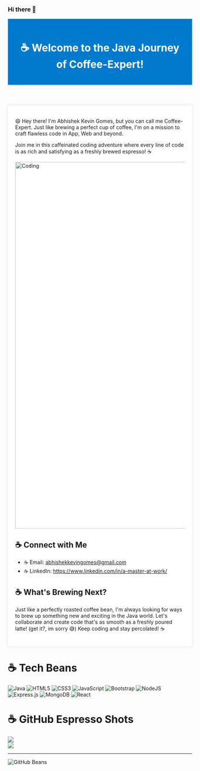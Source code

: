 ### Hi there 👋

<!--
**Coffee-Expert/Coffee-Expert** is a ✨ _special_ ✨ repository because its `README.md` (this file) appears on your GitHub profile.

Here are some ideas to get you started:

- 🔭 I’m currently working on ...
- 🌱 I’m currently learning ...
- 👯 I’m looking to collaborate on ...
- 🤔 I’m looking for help with ...
- 💬 Ask me about ...
- 📫 How to reach me: ...
- 😄 Pronouns: ...
- ⚡ Fun fact: ...
-->
<!DOCTYPE html>
<html lang="en">
<head>
    <meta charset="UTF-8">
    <meta name="viewport" content="width=device-width, initial-scale=1.0">
</head>
<body>
    <header style="background-color: #007acc; color: white; text-align: center; padding: 20px;">
        <h1>☕ Welcome to the Java Journey of Coffee-Expert!</h1>
    </header>
    <div class="container" style="max-width: 800px; margin: 20px auto; background-color: white; padding: 20px; border-radius: 5px; box-shadow: 0 0 10px rgba(0, 0, 0, 0.1);">
        <p> 😄 Hey there! I'm Abhishek Kevin Gomes, but you can call me Coffee-Expert. Just like brewing a perfect cup of coffee, I'm on a mission to craft flawless code in App, Web and beyond. </p> 
        <p> Join me in this caffeinated coding adventure where every line of code is as rich and satisfying as a freshly brewed espresso! ☕</p>
        <img align="center" alt="Coding" width="1000" src="https://github.com/yourusername/yourusername/blob/main/coffee.gif?raw=true">
        <h2>☕ Connect with Me</h2>
        <ul>
            <li>☕ Email: <a href="mailto:abhishekkevingomes@gmail.com">abhishekkevingomes@gmail.com</a></li>
            <li>☕ LinkedIn: <a href="https://www.linkedin.com/in/a-master-at-work/" target="_blank">https://www.linkedin.com/in/a-master-at-work/</a></li>
        </ul>
        <h2>☕ What's Brewing Next?</h2>
        <p>
         Just like a perfectly roasted coffee bean, I'm always looking for ways to brew up something new and exciting in the Java world. Let's collaborate and create code that's as smooth as a freshly poured latte! (get it?, im sorry 😅)
         Keep coding and stay percolated! ☕
        </p>
    </div>
</body>
</html>

# ☕ Tech Beans
![Java](https://img.shields.io/badge/java-%23ED8B00.svg?style=for-the-badge&logo=java&logoColor=white)
![HTML5](https://img.shields.io/badge/html5-%23E34F26.svg?style=for-the-badge&logo=html5&logoColor=white) 
![CSS3](https://img.shields.io/badge/css3-%231572B6.svg?style=for-the-badge&logo=css3&logoColor=white) 
![JavaScript](https://img.shields.io/badge/javascript-%23323330.svg?style=for-the-badge&logo=javascript&logoColor=%23F7DF1E) 
![Bootstrap](https://img.shields.io/badge/bootstrap-%23563D7C.svg?style=for-the-badge&logo=bootstrap&logoColor=white) 
![NodeJS](https://img.shields.io/badge/node.js-6DA55F?style=for-the-badge&logo=node.js&logoColor=white) 
![Express.js](https://img.shields.io/badge/express.js-%23404d59.svg?style=for-the-badge&logo=express&logoColor=%2361DAFB) 
![MongoDB](https://img.shields.io/badge/MongoDB-%234ea94b.svg?style=for-the-badge&logo=mongodb&logoColor=white)
![React](https://img.shields.io/badge/react-%2320232a.svg?style=for-the-badge&logo=react&logoColor=%2361DAFB) 

# ☕ GitHub Espresso Shots
![](https://github-readme-streak-stats.herokuapp.com/?user=Coffee-Expert&theme=radical&hide_border=false)<br/>
![](https://github-readme-stats.vercel.app/api/top-langs/?username=Coffee-Expert&theme=radical&hide_border=false&include_all_commits=true&count_private=false&layout=compact)

---

![GitHub Beans](https://komarev.com/ghpvc/?username=abhishekkevingomes&color=green)
